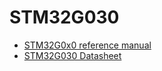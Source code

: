 # STM32G030

- [STM32G0x0 reference manual](../datasheets/rm0454-stm32g0x0-advanced-armbased-32bit-mcus-stmicroelectronics.pdf)
- [STM32G030 Datasheet](../datasheets/stm32g030.pdf)
